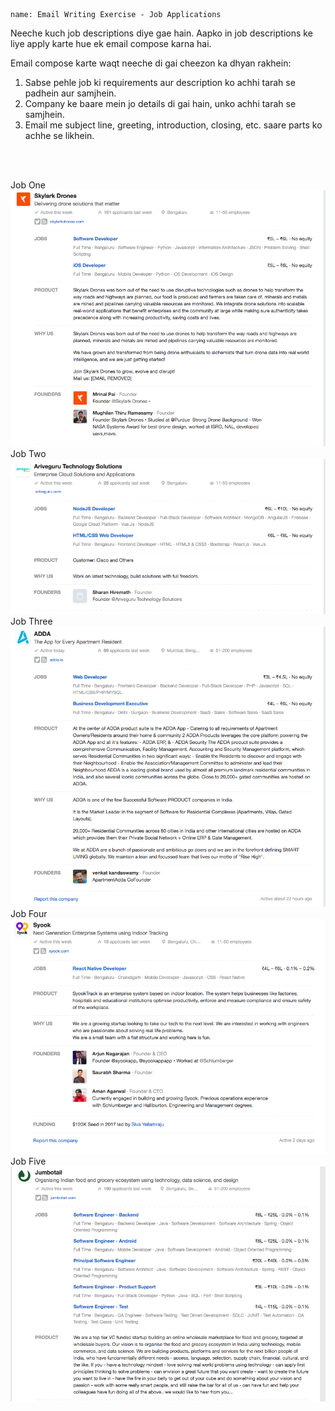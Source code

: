 ```ngMeta
name: Email Writing Exercise - Job Applications

```

Neeche kuch job descriptions diye gae hain. Aapko in job descriptions ke liye apply karte hue ek email compose karna hai. 

Email compose karte waqt neeche di gai cheezon ka dhyan rakhein:
1. Sabse pehle job ki requirements aur description ko achhi tarah se padhein aur samjhein. 
2. Company ke baare mein jo details di gai hain, unko achhi tarah se samjhein.
3. Email me subject line, greeting, introduction, closing, etc. saare parts ko achhe se likhein.
<br>
<br>

Job One
<br>
![Job Application One](images/job1.png)
Job Two
<br>
![Job Application Two](images/job2.png)
Job Three
<br>
![Job Application Three](images/job3.png)
Job Four
<br>
![Job Application Four](images/job4.png)
Job Five
<br>
![Job Application Five](images/job5.png)



